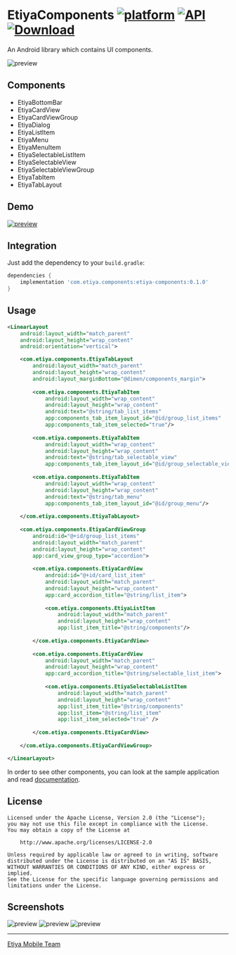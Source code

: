 # EtiyaComponents [![platform](https://img.shields.io/badge/platform-Android-yellow.svg)](https://www.android.com) [![API](https://img.shields.io/badge/API-15%2B-brightgreen.svg?style=flat)](https://android-arsenal.com/api?level=16) [ ![Download](https://api.bintray.com/packages/wmramazan/maven/EtiyaComponents/images/download.svg) ](https://bintray.com/wmramazan/maven/EtiyaComponents/_latestVersion)

An Android library which contains UI components.

![preview](https://github.com/wmramazan/EtiyaComponents/blob/master/device-2018-11-01-161132.png)

## Components
- EtiyaBottomBar
- EtiyaCardView
- EtiyaCardViewGroup
- EtiyaDialog
- EtiyaListItem
- EtiyaMenu
- EtiyaMenuItem
- EtiyaSelectableListItem
- EtiyaSelectableView
- EtiyaSelectableViewGroup
- EtiyaTabItem
- EtiyaTabLayout

## Demo
[![preview](https://play.google.com/intl/en_us/badges/images/badge_new.png)](https://play.google.com/store/apps/details?id=com.etiya.components.example)

## Integration
Just add the dependency to your `build.gradle`:

```groovy
dependencies {
    implementation 'com.etiya.components:etiya-components:0.1.0'
}
```

## Usage

```xml
<LinearLayout
    android:layout_width="match_parent"
    android:layout_height="wrap_content"
    android:orientation="vertical">

    <com.etiya.components.EtiyaTabLayout
        android:layout_width="match_parent"
        android:layout_height="wrap_content"
        android:layout_marginBottom="@dimen/components_margin">
    
        <com.etiya.components.EtiyaTabItem
            android:layout_width="wrap_content"
            android:layout_height="wrap_content"
            android:text="@string/tab_list_items"
            app:components_tab_item_layout_id="@id/group_list_items"
            app:components_tab_item_selected="true"/>
    
        <com.etiya.components.EtiyaTabItem
            android:layout_width="wrap_content"
            android:layout_height="wrap_content"
            android:text="@string/tab_selectable_view"
            app:components_tab_item_layout_id="@id/group_selectable_view"/>
    
        <com.etiya.components.EtiyaTabItem
            android:layout_width="wrap_content"
            android:layout_height="wrap_content"
            android:text="@string/tab_menu"
            app:components_tab_item_layout_id="@id/group_menu"/>
    
    </com.etiya.components.EtiyaTabLayout>
    
    <com.etiya.components.EtiyaCardViewGroup
        android:id="@+id/group_list_items"
        android:layout_width="match_parent"
        android:layout_height="wrap_content"
        app:card_view_group_type="accordion">
        
        <com.etiya.components.EtiyaCardView
            android:id="@+id/card_list_item"
            android:layout_width="match_parent"
            android:layout_height="wrap_content"
            app:card_accordion_title="@string/list_item">
        
            <com.etiya.components.EtiyaListItem
                android:layout_width="match_parent"
                android:layout_height="wrap_content"
                app:list_item_title="@string/components"/>
        
        </com.etiya.components.EtiyaCardView>
        
        <com.etiya.components.EtiyaCardView
            android:layout_width="match_parent"
            android:layout_height="wrap_content"
            app:card_accordion_title="@string/selectable_list_item">
        
            <com.etiya.components.EtiyaSelectableListItem
                android:layout_width="match_parent"
                android:layout_height="wrap_content"
                app:list_item_title="@string/components"
                app:list_item="@string/list_item"
                app:list_item_selected="true" />
        
        </com.etiya.components.EtiyaCardView>
    
    </com.etiya.components.EtiyaCardViewGroup>

</LinearLayout>

```

In order to see other components, you can look at the sample application and read [documentation](https://wmramazan.github.io/EtiyaComponents).

## License
    Licensed under the Apache License, Version 2.0 (the "License");
    you may not use this file except in compliance with the License.
    You may obtain a copy of the License at

        http://www.apache.org/licenses/LICENSE-2.0

    Unless required by applicable law or agreed to in writing, software
    distributed under the License is distributed on an "AS IS" BASIS,
    WITHOUT WARRANTIES OR CONDITIONS OF ANY KIND, either express or implied.
    See the License for the specific language governing permissions and
    limitations under the License.

## Screenshots
![preview](https://github.com/wmramazan/EtiyaComponents/blob/master/device-2018-11-01-161148.png)
![preview](https://github.com/wmramazan/EtiyaComponents/blob/master/device-2018-11-01-161157.png)
![preview](https://github.com/wmramazan/EtiyaComponents/blob/master/device-2018-11-01-161206.png)

***
[Etiya Mobile Team](https://www.etiya.com/)